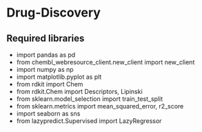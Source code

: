 # Drug-Discovery
## Required libraries
* import pandas as pd
* from chembl_webresource_client.new_client import new_client
* import numpy as np
* import matplotlib.pyplot as plt
* from rdkit import Chem
* from rdkit.Chem import Descriptors, Lipinski
* from sklearn.model_selection import train_test_split
* from sklearn.metrics import mean_squared_error, r2_score
* import seaborn as sns
* from lazypredict.Supervised import LazyRegressor
